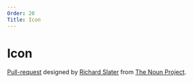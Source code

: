 ```yaml
---
Order: 20
Title: Icon
---
```


# Icon

[Pull-request](https://thenounproject.com/term/pull-request/116189/) designed by [Richard Slater](https://thenounproject.com/richard.slater/) from [The Noun Project](https://thenounproject.com/).